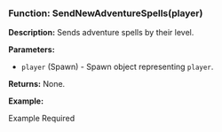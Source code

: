 ### Function: SendNewAdventureSpells(player)

**Description:**
Sends adventure spells by their level.

**Parameters:**
- `player` (Spawn) - Spawn object representing `player`.

**Returns:** None.

**Example:**

Example Required
